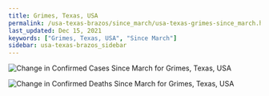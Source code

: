```yaml
---
title: Grimes, Texas, USA
permalink: /usa-texas-brazos/since_march/usa-texas-grimes-since_march.html
last_updated: Dec 15, 2021
keywords: ["Grimes, Texas, USA", "Since March"]
sidebar: usa-texas-brazos_sidebar
---
```


![Change in Confirmed Cases Since March for Grimes, Texas, USA](/covid_tracker/images/graphs/usa-texas-grimes-delta_confirmed-since_march_graph.png)

![Change in Confirmed Deaths Since March for Grimes, Texas, USA](/covid_tracker/images/graphs/usa-texas-grimes-delta_deaths-since_march_graph.png)
